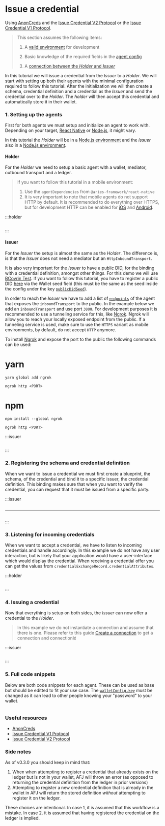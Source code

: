 # Issue a credential

Using [AnonCreds](https://anoncreds-wg.github.io/anoncreds-spec/) and the
[Issue Credential V2
Protocol](https://github.com/hyperledger/aries-rfcs/blob/main/features/0453-issue-credential-v2/README.md)
or the [Issue Credential V1
Protocol](https://github.com/hyperledger/aries-rfcs/blob/main/features/0036-issue-credential/README.md).

> This section assumes the following items:
>
> 1. A [valid environment](../getting-started/installation) for development
>
> 1. Basic knowledge of the required fields in the [agent
>    config](./agent-config)
> 1. A [connection between the _Holder_ and _Issuer_](./create-a-connection)

In this tutorial we will issue a credential from the _Issuer_ to a _Holder_. We
will start with setting up both their agents with the minimal configuration
required to follow this tutorial. After the initialization we will then create
a schema, credential definition and a credential as the _Issuer_ and send the
credential over to the _Holder_. The _holder_ will then accept this credential
and automatically store it in their wallet.

### 1. Setting up the agents

First for both agents we must setup and initialize an agent to work with.
Depending on your target, [React
Native](../getting-started/installation/react-native) or
[Node.js](../getting-started/installation/react-native), it might vary.

In this tutorial the _Holder_ will be in a [Node.js
environment](../getting-started/installation/nodejs) and the _Issuer_
also in a [Node.js environment](../getting-started/installation/nodejs).

#### Holder

For the _Holder_ we need to setup a basic agent with a wallet, mediator,
outbound transport and a ledger.

> If you want to follow this tutorial in a mobile environment:
>
> 1. Use the `agentDependencies` from `@aries-framework/react-native`
> 1. It is very important to note that mobile agents do not support HTTP by default.
>    It is recommended to do everything over HTTPS, but for development HTTP can be
>    enabled for
>    [iOS](https://stackoverflow.com/questions/30731785/how-do-i-load-an-http-url-with-app-transport-security-enabled-in-ios-9)
>    and
>    [Android](https://stackoverflow.com/questions/51902629/how-to-allow-all-network-connection-types-http-and-https-in-android-9-pie).

:::holder

```typescript showLineNumbers issue-a-credential.ts section-1

```

:::

#### Issuer

For the _Issuer_ the setup is almost the same as the _Holder_. The difference
is, is that the _Issuer_ does not need a mediator but an
`HttpInboundTransport`.

It is also very important for the _Issuer_ to have a public DID, for the
binding with a credential definition, amongst other things. For this demo we
will use [BCovrin Test](http://test.bcovrin.vonx.io). If you want to follow
this tutorial, you have to register a public DID
[here](http://test.bcovrin.vonx.io) via the Wallet seed field (this must be the
same as the seed inside the config under the key
[`publicDidSeed`](./agent-config#publicdidseed)).

In order to reach the _Issuer_ we have to add a list of
[`endpoints`](./agent-config#endpoints) of the agent that exposes the
`inboundTransport` to the public. In the example below we add an
`inboundTransport` and use port `3000`. For development purposes it is
recommended to use a tunneling service for this, like
[Ngrok](https://ngrok.com). Ngrok will allow you to reach your locally exposed
endpoint from the public. If a tunneling service is used, make sure to use the
`HTTPS` variant as mobile environments, by default, do not accept `HTTP`
anymore.

To install [Ngrok](https://ngrok.com) and expose the port to the public the
following commands can be used:

<!-- tabs -->

# yarn

```console
yarn global add ngrok

ngrok http <PORT>
```

# npm

```console
npm install --global ngrok

ngrok http <PORT>
```

<!-- /tabs -->

:::issuer

```typescript showLineNumbers issue-a-credential.ts section-2

```

:::

### 2. Registering the schema and credential definition

When we want to issue a credential we must first create a blueprint, the
schema, of the credential and bind it to a specific issuer, the credential
definition. This binding makes sure that when you want to verify the
credential, you can request that it must be issued from a specific party.

:::issuer

```typescript showLineNumbers issue-a-credential.ts section-3

```

---

```typescript showLineNumbers issue-a-credential.ts section-4

```

:::

### 3. Listening for incoming credentials

When we want to accept a credential, we have to listen to incoming credentials
and handle accordingly. In this example we do not have any user interaction,
but is likely that your application would have a user-interface which would
display the credential. When receiving a credential offer you can get the
values from `credentialExchangeRecord.credentialAttributes`.

:::holder

```typescript showLineNumbers issue-a-credential.ts section-5

```

:::

### 4. Issuing a credential

Now that everything is setup on both sides, the _Issuer_ can now offer a
credential to the _Holder_.

> In this example we do not instantiate a connection and assume that there is
> one. Please refer to this guide [Create a connection](./create-a-connection)
> to get a connection and connectionId

:::issuer

```typescript showLineNumbers issue-a-credential.ts section-6

```

:::

### 5. Full code snippets

Below are both code snippets for each agent. These can be used as base but
should be editted to fit your use case. The
[`walletConfig.key`](./agent-config#walletconfigkey) must be changed as it can
lead to other people knowing your "password" to your wallet.

```typescript showLineNumbers issue-a-credential.ts

```

### Useful resources

- [AnonCreds](https://anoncreds-wg.github.io/anoncreds-spec/)
- [Issue Credential V1
  Protocol](https://github.com/hyperledger/aries-rfcs/blob/main/features/0036-issue-credential/README.md)
- [Issue Credential V2
  Protocol](https://github.com/hyperledger/aries-rfcs/blob/main/features/0453-issue-credential-v2/README.md)

### Side notes

As of v0.3.0 you should keep in mind that:

1. When when attempting to register a credential that already exists on the ledger but is not in your wallet, AFJ will throw an error (as opposed to returning the credential definition from the ledger in prior versions)
2. Attempting to register a new credential definition that is already in the wallet in AFJ will return the stored definition _without_ attempting to register it on the ledger.

These choices are intentional. In case 1, it is assumed that this workflow is a mistake. In case 2. it is assumed that having registered the credential on the ledger is implied.
